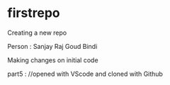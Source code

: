 # firstrepo
Creating a new repo

Person : Sanjay Raj Goud Bindi 

Making changes on initial code

part5 : //opened with VScode and cloned with Github 
